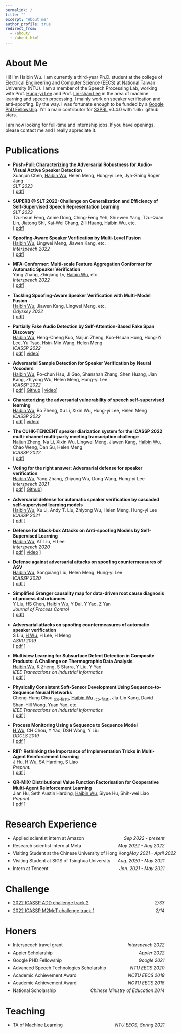 ```yaml
---
permalink: /
title: ""
excerpt: "About me"
author_profile: true
redirect_from: 
  - /about/
  - /about.html
---
```



# About Me

Hi! I'm Haibin Wu. I am currently a third-year Ph.D. student at the college of Electrical Engineering and Computer Science (EECS) at National Taiwan University (NTU). I am a member of the Speech Processing Lab, working with Prof. [Hung-yi Lee](http://speech.ee.ntu.edu.tw/~tlkagk/) and Prof. [Lin-shan Lee](http://speech.ee.ntu.edu.tw/previous_version/lslNew.htm) in the area of machine learning and speech processing. I mainly work on speaker verification and anti-spoofing. By the way. I was fortunate enough to be funded by a [Google PhD Fellowship](https://research.google/outreach/phd-fellowship/recipients/). I'm a main contributor for [S3PRL](https://github.com/s3prl/s3prl) v0.4.0 with 1.6k+ github stars.

I am now looking for full-time and internship jobs. If you have openings, please contact me and I really appreciate it.

<!-- 
[Publications](#publications) / [Teaching](#teaching) / [Honors](#honors) / [Side Projects](#projects) / [CV](files/cv.pdf)
-->
<!-- 
/ [Talks](#Talks) 
-->

# Publications
- **Push-Pull: Characterizing the Adversarial Robustness for Audio-Visual Active Speaker Detection**<br/>
    Xuanjun Chen, <u>Haibin Wu</u>, Helen Meng, Hung-yi Lee, Jyh-Shing Roger Jang<br/>
    *SLT 2023*<br/>
    [ [pdf](https://arxiv.org/abs/2210.00753)]

- **SUPERB @ SLT 2022: Challenge on Generalization and Efficiency of Self-Supervised Speech Representation Learning**<br/>
    *SLT 2023*<br/>
    Tzu-hsun Feng, Annie Dong, Ching-Feng Yeh, Shu-wen Yang, Tzu-Quan Lin, Jiatong Shi, Kai-Wei Chang, Zili Huang, <u>Haibin Wu</u>, etc.<br/>
    [ [pdf](https://arxiv.org/abs/2210.08634)]

- **Spoofing-Aware Speaker Verification by Multi-Level Fusion**<br/>
    <u>Haibin Wu</u>, Lingwei Meng, Jiawen Kang, etc.<br/>
    *Interspeech 2022*<br/>
    [ [pdf](https://arxiv.org/abs/2203.15377)]

- **MFA-Conformer: Multi-scale Feature Aggregation Conformer for Automatic Speaker Verification**<br/>
    Yang Zhang, Zhiqiang Lv, <u>Haibin Wu</u>, etc.<br/>
    *Interspeech 2022*<br/>
    [ [pdf](https://arxiv.org/abs/2203.15249)]

- **Tackling Spoofing-Aware Speaker Verification with Multi-Model Fusion**<br/>
    <u>Haibin Wu</u>,  Jiawen Kang, Lingwei Meng, etc.<br/>
    *Odyssey 2022*<br/>
    [ [pdf](https://arxiv.org/abs/2206.09131)]
   
- **Partially Fake Audio Detection by Self-Attention-Based Fake Span Discovery**<br/>
    <u>Haibin Wu</u>, Heng-Cheng Kuo, Naijun Zheng, Kuo-Hsuan Hung, Hung-Yi Lee, Yu Tsao, Hsin-Min Wang, Helen Meng<br/>
    *ICASSP 2022*<br/>
    [ [pdf](https://arxiv.org/abs/2202.06684) | [video](https://www.youtube.com/watch?v=owPPvwN_Rfc)]

- **Adversarial Sample Detection for Speaker Verification by Neural Vocoders**<br/>
    <u>Haibin Wu</u>, Po-chun Hsu, Ji Gao, Shanshan Zhang, Shen Huang, Jian Kang, Zhiyong Wu, Helen Meng, Hung-yi Lee<br/>
    *ICASSP 2022*<br/>
    [ [pdf](https://arxiv.org/abs/2107.00309) | [Github](https://github.com/HaibinWu666/spot-adv-by-vocoder) | [video](https://youtu.be/7jD6iCzSgCM)]
    
- **Characterizing the adversarial vulnerability of speech self-supervised learning**<br/>
    <u>Haibin Wu</u>, Bo Zheng, Xu Li, Xixin Wu, Hung-yi Lee, Helen Meng<br/>
    *ICASSP 2022*<br/>
    [ [pdf](https://arxiv.org/abs/2111.04330) | [video](https://youtu.be/H_YVgo7y048)]

- **The CUHK-TENCENT speaker diarization system for the ICASSP 2022 multi-channel multi-party meeting transcription challenge**<br/>
    Naijun Zheng, Na Li, Xixin Wu, Lingwei Meng, Jiawen Kang, <u>Haibin Wu</u>, Chao Weng, Dan Su, Helen Meng<br/>
    *ICASSP 2022*<br/>
    [ [pdf](https://arxiv.org/abs/2202.01986)]
 
- **Voting for the right answer: Adversarial defense for speaker verification**<br/>
    <u>Haibin Wu</u>, Yang Zhang, Zhiyong Wu, Dong Wang, Hung-yi Lee<br/>
    *Interspeech 2021*<br/>
    [ [pdf](https://arxiv.org/abs/2106.07868) | [Github](https://github.com/thuhcsi/adsv_voting)]
    
    
- **Adversarial defense for automatic speaker verification by cascaded self-supervised learning models**<br/>
    <u>Haibin Wu</u>, Xu Li, Andy T. Liu, Zhiyong Wu, Helen Meng, Hung-yi Lee<br/>
    *ICASSP 2021*<br/>
    [ [pdf](https://arxiv.org/pdf/2102.07047.pdf) ]
    
- **Defense for Black-box Attacks on Anti-spoofing Models by Self-Supervised Learning**<br/>
    <u>Haibin Wu</u>, AT Liu, H Lee<br/>
    *Interspeech 2020*<br/>
    [ [pdf](https://arxiv.org/pdf/2006.03214.pdf) | [video](https://www.youtube.com/watch?v=k81atCYWpzg&t=666s) ]

- **Defense against adversarial attacks on spoofing countermeasures of ASV**<br/>
    <u>Haibin Wu</u>, Songxiang Liu, Helen Meng, Hung-yi Lee<br/>
    *ICASSP 2020*<br/>
    [ [pdf](https://ieeexplore.ieee.org/stamp/stamp.jsp?tp=&arnumber=9053643) ]


- **Simplified Granger causality map for data-driven root cause diagnosis of process disturbances**<br/>
    Y Liu, HS Chen, <u>Haibin Wu</u>, Y Dai, Y Yao, Z Yan<br/>
    *Journal of Process Control*<br/>
    [ [pdf](https://www.sciencedirect.com/science/article/pii/S0959152420302912)]
    
- **Adversarial attacks on spoofing countermeasures of automatic speaker verification**<br/>
    S Liu, <u>H Wu</u>, H Lee, H Meng<br/>
    *ASRU 2019*<br/>
    [ [pdf](https://ieeexplore.ieee.org/stamp/stamp.jsp?tp=&arnumber=9003763) ]

- **Multiview Learning for Subsurface Defect Detection in Composite Products: A Challenge on Thermographic Data Analysis**<br/>
    <u>Haibin Wu</u>, K Zheng, S Sfarra, Y Liu, Y Yao<br/>
    *IEEE Transactions on Industrial Informatics*<br/>
    [ [pdf](https://ieeexplore.ieee.org/stamp/stamp.jsp?tp=&arnumber=8949715) ]

- **Physically Consistent Soft-Sensor Development Using Sequence-to-Sequence Neural Networks**<br/>
    Cheng-Hung Chou <sub>(co-first)</sub>, <u>Haibin Wu</u> <sub>(co-first)</sub>, Jia-Lin Kang, David Shan-Hill Wong, Yuan Yao, etc.<br/>
    *IEEE Transactions on Industrial Informatics*<br/>
    [ [pdf](https://ieeexplore.ieee.org/stamp/stamp.jsp?tp=&arnumber=8894501) ]
    
- **Process Monitoring Using a Sequence to Sequence Model**<br/>
    <u>H Wu</u>, CH Chou, Y Yao, DSH Wong, Y Liu<br/>
    *DDCLS 2019*<br/>
    [ [pdf](https://ieeexplore.ieee.org/stamp/stamp.jsp?tp=&arnumber=8908933) ]
    
- **RIIT: Rethinking the Importance of Implementation Tricks in Multi-Agent Reinforcement Learning**<br/>
    J Hu, <u>H Wu</u>, SA Harding, S Liao<br/>
    *Preprint.*<br/>
    [ [pdf](https://arxiv.org/pdf/2102.03479.pdf) ]

- **QR-MIX: Distributional Value Function Factorisation for Cooperative Multi-Agent Reinforcement Learning**<br/>
    Jian Hu, Seth Austin Harding, <u>Haibin Wu</u>, Siyue Hu, Shih-wei Liao<br/>
    *Preprint.*<br/>
    [ [pdf](https://arxiv.org/abs/2009.04197) ]

# Research Experience
- <p style="display: flex; flex-direction: row; justify-content: space-between; margin: 0 0 0.5em;"><span style="flex: 0 0 auto">Applied scientist intern at Amazon</span> <span style="flex:  0 0 auto"><i>Sep 2022 - present</i></span></p>

- <p style="display: flex; flex-direction: row; justify-content: space-between; margin: 0 0 0.5em;"><span style="flex: 0 0 auto">Research scientist intern at Meta</span> <span style="flex:  0 0 auto"><i>May 2022 - Aug 2022</i></span></p>

- <p style="display: flex; flex-direction: row; justify-content: space-between; margin: 0 0 0.5em;"><span style="flex: 0 0 auto">Visiting Student at the Chinese University of Hong Kong</span> <span style="flex:  0 0 auto"><i>May 2021 - April 2022</i></span></p>


- <p style="display: flex; flex-direction: row; justify-content: space-between; margin: 0 0 0.5em;"><span style="flex: 0 0 auto">Visiting Student at SIGS of Tsinghua University</span> <span style="flex:  0 0 auto"><i>Aug. 2020 - May 2021</i></span></p>


- <p style="display: flex; flex-direction: row; justify-content: space-between; margin: 0 0 0.5em;"><span style="flex: 0 0 auto">Intern at Tencent</span> <span style="flex:  0 0 auto"><i>Jan. 2021 - May 2021</i></span></p>


<!-- - <p style="display: flex; flex-direction: row; justify-content: space-between; margin: 0 0 0.5em;"><span style="flex: 0 0 auto">Research Assistant at National Tsinghua University</span> <span style="flex:  0 0 auto"><i>Sep. 2018 - Mar. 2019</i></span></p> -->

# Challenge
- <p style="display: flex; flex-direction: row; justify-content: space-between; margin: 0 0 0.5em;"><span style="flex: 0 0 auto"><a href="http://addchallenge.cn/add2022">2022 ICASSP ADD challenge track 2</a> </span> <span style="flex:  0 0 auto"><i>2/33</i></span></p>
- <p style="display: flex; flex-direction: row; justify-content: space-between; margin: 0 0 0.5em;"><span style="flex: 0 0 auto"><a href="https://www.alibabacloud.com/m2met-alimeeting">2022 ICASSP M2MeT challenge track 1</a> </span> <span style="flex:  0 0 auto"><i>2/14</i></span></p>
<!-- - <p style="display: flex; flex-direction: row; justify-content: space-between; margin: 0 0 0.5em;"><span style="flex: 0 0 auto">[2022 Interspeech SASV challenge](https://sasv-challenge.github.io/)</span> <span style="flex:  0 0 auto"><i>8/23</i></span></p> -->

# Honers
- <p style="display: flex; flex-direction: row; justify-content: space-between; margin: 0 0 0.5em;"><span style="flex: 0 0 auto">Interspeech travel grant</span> <span style="flex:  0 0 auto"><i>Interspeech 2022</i></span></p>
- <p style="display: flex; flex-direction: row; justify-content: space-between; margin: 0 0 0.5em;"><span style="flex: 0 0 auto">Appier Scholarship</span> <span style="flex:  0 0 auto"><i>Appier 2022</i></span></p>
- <p style="display: flex; flex-direction: row; justify-content: space-between; margin: 0 0 0.5em;"><span style="flex: 0 0 auto">Google PHD Fellowship</span> <span style="flex:  0 0 auto"><i>Google 2021</i></span></p>
- <p style="display: flex; flex-direction: row; justify-content: space-between; margin: 0 0 0.5em;"><span style="flex: 0 0 auto">Advanced Speech Technologies Scholarship</span> <span style="flex:  0 0 auto"><i>NTU EECS 2020</i></span></p>
- <p style="display: flex; flex-direction: row; justify-content: space-between; margin: 0 0 0.5em;"><span style="flex: 0 0 auto">Academic Achievement Award</span> <span style="flex:  0 0 auto"><i>NCTU EECS 2019</i></span></p>
- <p style="display: flex; flex-direction: row; justify-content: space-between; margin: 0 0 0.5em;"><span style="flex: 0 0 auto">Academic Achievement Award</span> <span style="flex:  0 0 auto"><i>NCTU EECS 2018</i></span></p>
- <p style="display: flex; flex-direction: row; justify-content: space-between; margin: 0 0 0.5em;"><span style="flex: 0 0 auto">National Scholarship</span> <span style="flex:  0 0 auto"><i>Chinese Ministry of Education 2014</i></span></p>

# Teaching

- <p style="display: flex; flex-direction: row; justify-content: space-between; margin: 0 0 0.5em;"><span style="flex: 0 0 auto">TA of <a href="https://www.youtube.com/watch?v=Ye018rCVvOo&list=PLJV_el3uVTsMhtt7_Y6sgTHGHp1Vb2P2J/">Machine Learning</a></span> <span style="flex:  0 0 auto"><i>NTU EECS, Spring 2021</i></span></p>


<!-- # Projects

- Open Sourced End-to-end Speech Recognition System [ [code](https://github.com/Alexander-H-Liu/End-to-end-ASR-Pytorch) ![GitHub stars](https://img.shields.io/github/stars/Alexander-H-Liu/End-to-end-ASR-Pytorch?style=social&label=Star&maxAge=2592000) ]
- Mandarin Spoken QA System [ *[demo](http://deeplearning.website:8080/?fbclid=IwAR1G6mdk34Q9vA29KhKyn7AFNblR2iV3c2N21H7AbKXS9EN9VuFgO8vIrBE)* ] -->
